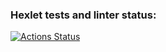 ### Hexlet tests and linter status:
[![Actions Status](https://github.com/PriseThePepe/java-project-71/actions/workflows/hexlet-check.yml/badge.svg)](https://github.com/PriseThePepe/java-project-71/actions)